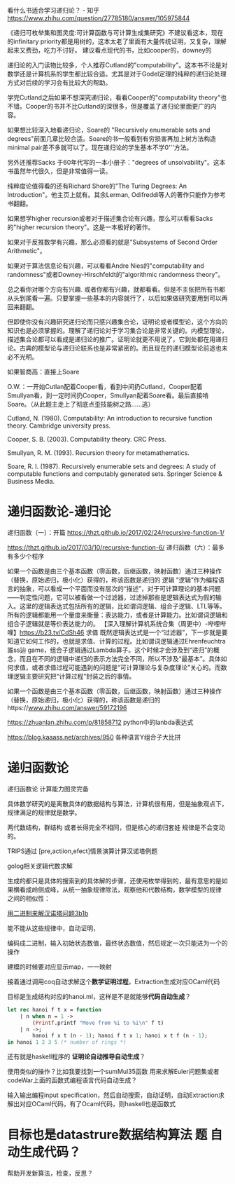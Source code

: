 

看什么书适合学习递归论？ - 知乎
https://www.zhihu.com/question/27785180/answer/105975844


《递归可枚举集和图灵度:可计算函数与可计算生成集研究》不建议看这本，现在的infinitary priority都是用树的，这本太老了里面有大量传统证明，又复杂，理解起来又费劲，吃力不讨好。
建议看点现代的书，比如cooper的，downey的

递归论的入门读物比较多，个人推荐Cutland的"computability"。这本书不论是对数学还是计算机系的学生都比较合适。尤其是对于Godel定理的纯粹的递归论处理方式对后续的学习会有比较大的帮助。

学完Cutland之后如果不想深究递归论，看看Cooper的"computability theory"也不错。Cooper的书并不比Cutland的深很多，但是覆盖了递归论里面更广的内容。

如果想比较深入地看递归论，Soare的 "Recursively enumerable sets and degrees"前面几章比较合适。Soare的书一般看到有穷损害再加上树方法构造minimal pair差不多就可以了。现在递归论的学生基本不学0'''方法。

另外还推荐Sacks 于60年代写的一本小册子："degrees of unsolvability"。这本书虽然年代很久，但是非常值得一读。

纯粹度论值得看的还有Richard Shore的"The Turing Degrees: An Introduction"。他主页上就有。其余Lerman, Odifreddi等人的著作只能作为参考书翻翻。

如果想学higher recursion或者对于描述集合论有兴趣，那么可以看看Sacks的"higher recursion theory"。这是一本极好的著作。

如果对于反推数学有兴趣，那么必须看的就是"Subsystems of Second Order Arithmetic"。

如果对于算法信息论有兴趣，可以看看Andre Nies的"computability and randomness"或者Downey-Hirschfeldt的"algorithmic randomness theory"。

总之看你对哪个方向有兴趣. 或者你都有兴趣，就都看看。但是不主张把所有书都从头到尾看一遍。只要掌握一些基本的内容就行了，以后如果做研究要用到可以再回来翻翻。

但即使你没有兴趣研究递归论而只感兴趣集合论，证明论或者模型论，这个方向的知识也是必须掌握的。理解了递归论对于学习集合论是非常关键的。内模型理论，描述集合论都可以看成是递归论的推广。证明论就更不用说了，它到处都在用递归论。古典的模型论与递归论联系也是非常紧密的。而且现在的递归模型论前途也未必不光明。




如果智商高：直接上Soare

O.W.：一开始Cutlan配着Cooper看，看到中间扔Cutland，Cooper配着Smullyan看，到一定时间扔Cooper，Smullyan配着Soare看。最后直接啃Soare。（从此题主走上了彻底点歪技能树之路……逃）

Cutland, N. (1980). Computability: An introduction to recursive function theory. Cambridge university press.

Cooper, S. B. (2003). Computability theory. CRC Press.

Smullyan, R. M. (1993). Recursion theory for metamathematics.

Soare, R. I. (1987). Recursively enumerable sets and degrees: A study of computable functions and computably generated sets. Springer Science & Business Media.














# 递归函数论-递归论










递归函数（一）：开篇 https://thzt.github.io/2017/02/24/recursive-function-1/





https://thzt.github.io/2017/03/10/recursive-function-6/  递归函数（六）：最多有多少个程序







 如果一个函数是由三个基本函数（零函数，后继函数，映射函数）通过三种操作（替换，原始递归，极小化）获得的，称该函数是递归的
逻辑
“逻辑”作为编程语言的抽象，可以看成一个平面而没有层次的“描述”，对于可计算理论的基本问题——判定性问题，它可以被看做一个过滤器，过滤掉那些是逻辑表达式为假的输入。这里的逻辑表达式包括所有的逻辑，比如谓词逻辑、组合子逻辑、LTL等等。所有的逻辑都能用一个量度来衡量：表达能力，或者是计算能力。比如谓词逻辑和组合子逻辑就是等价表达能力的。
【深入理解计算机系统合集（周更中）-哔哩哔哩】https://b23.tv/CdSh46
求值
既然逻辑表达式是一个“过滤器”，下一步就是要知道它如何工作的，也就是求值、计算的过程。比如谓词逻辑通过Ehrenfeuchtra誰ss辿 game，组合子逻辑通过Lambda算子。这个时候才会涉及到“递归”的概念，而且在不同的逻辑中递归的表示方法完全不同，所以不涉及“最基本”。具体如何求值，或者求值过程可能遇到的问题是“可计算理论与复杂度理论”关心的。而数理逻辑主要研究把“计算过程”封装之后的事情。

如果一个函数是由三个基本函数（零函数，后继函数，映射函数）通过三种操作（替换，原始递归，极小化）获得的，称该函数是递归的https://www.zhihu.com/answer/59172196


https://zhuanlan.zhihu.com/p/81858712
python中的lanbda表达式



https://blog.kaaass.net/archives/950
各种语言Y组合子大比拼




# 递归函数论

递归函数论 计算能力图灵完备




具体数学研究的是离散具体的数据结构与算法，计算机很有用，但是抽象观点下，规律满足的规律就是数学。

两代数结构，群结构 或者长得完全不相同，但是核心的递归套娃 规律是不会变动的。


TRIPS通过 [pre,actiion,efect]情景演算计算汉诺塔例题


golog相关逻辑代数求解


生成的都只是具体的搜索到的具体解的步骤，还使用枚举得到的，最有意思的是如果横看成岭侧成峰，从统一抽象规律除法，观察他和代数结构，数学模型的规律 之间的相似性：







[用二进制来解汉诺塔问题3b1b](https://www.bilibili.com/video/BV1rs411Y76X?from=search&seid=17494192971780316222)


能不能从这些规律中，自动证明，

编码成二进制，输入初始状态数值，最终状态数值，然后规定一次只能进为一个的操作

建模的时候要对应显示map，一一映射

接着通过调用coq自动求解这个**数学证明过程**，Extraction生成对应OCaml代码

目标是生成结构对应的hanoi.ml，这样是不是就能够**代码自动生成**？







```ocaml
let rec hanoi f t x = function
    | n when n = 1 ->
        (Printf.printf "Move from %i to %i\n" f t)
    | n ->;
        hanoi f x t (n - 1); hanoi f t x 1; hanoi x t f (n - 1);
in hanoi 1 2 3 5 (* number of rings *)
```

还有就是haskell程序的 **证明论自动推导自动生成**？

使用类似的操作？比如我要找到一个sumMul35函数 用来求解Euler问题集或者codeWar上面的函数式编程语言代码自动生成？


输入输出编程input specification，然后自动搜索，自动证明，自动Extraction求解出对应OCaml代码，有了Ocaml代码，则haskell也是函数式

# 目标也是datastrure数据结构算法 题 自动生成代码？

帮助开发新算法，检查，反思？

















































































































































































